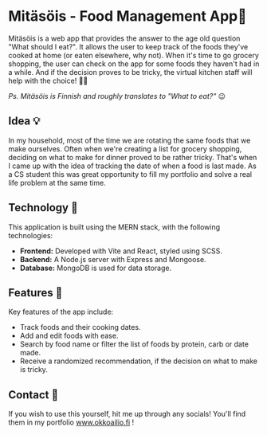 # Mitäsöis - Food Management App🍕
Mitäsöis is a web app that provides the answer to the age old question "What should I eat?". It allows the user to keep track of the foods they've cooked at home (or eaten elsewhere, why not). When it's time to go grocery shopping, the user can check on the app for some foods they haven't had in a while. And if the decision proves to be tricky, the virtual kitchen staff will help with the choice! 🧑‍🍳 

*Ps. Mitäsöis is Finnish and roughly translates to "What to eat?"* 😉

## Idea 💡
In my household, most of the time we are rotating the same foods that we make ourselves. Often when we're creating a list for grocery shopping, deciding on what to make for dinner proved to be rather tricky. That's when I came up with the idea of tracking the date of when a food is last made. As a CS student this was great opportunity to fill my portfolio and solve a real life problem at the same time.  

## Technology 🔧
This application is built using the MERN stack, with the following technologies:
* **Frontend:** Developed with Vite and React, styled using SCSS.
* **Backend:** A Node.js server with Express and Mongoose.
* **Database:** MongoDB is used for data storage.

## Features 🚀
Key features of the app include:
* Track foods and their cooking dates.
* Add and edit foods with ease.
* Search by food name or filter the list of foods by protein, carb or date made.
* Receive a randomized recommendation, if the decision on what to make is tricky.

## Contact 💌
If you wish to use this yourself, hit me up through any socials! You'll find them in my portfolio www.okkoailio.fi !
